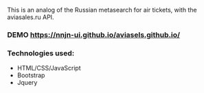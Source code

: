 This is an analog of the Russian metasearch for air tickets, with the aviasales.ru API.
### DEMO https://nnjn-ui.github.io/aviasels.github.io/
### Technologies used:
- HTML/CSS/JavaScript
- Bootstrap
- Jquery

